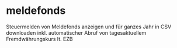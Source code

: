 # meldefonds
Steuermelden von Meldefonds anzeigen und für ganzes Jahr in CSV downloaden inkl. automatischer Abruf von tagesaktuellem Fremdwährungskurs lt. EZB
